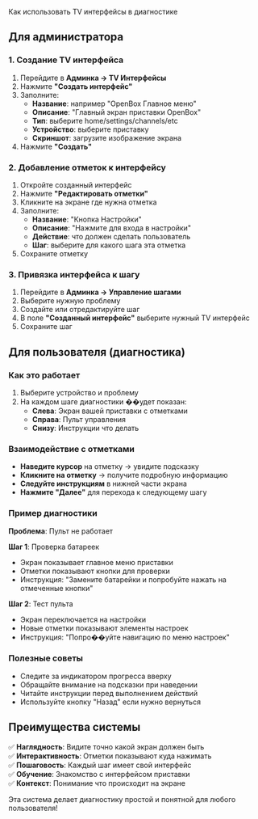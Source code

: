 Как использовать TV интерфейсы в диагностике

## Для администратора

### 1. Создание TV интерфейса
1. Перейдите в **Админка → TV Интерфейсы**
2. Нажмите **"Создать интерфейс"**
3. Заполните:
   - **Название**: например "OpenBox Главное меню"
   - **Описание**: "Главный экран приставки OpenBox"
   - **Тип**: выберите home/settings/channels/etc
   - **Устройство**: выберите приставку
   - **Скриншот**: загрузите изображение экрана
4. Нажмите **"Создать"**

### 2. Добавление отметок к интерфейсу
1. Откройте созданный интерфейс
2. Нажмите **"Редактировать отметки"** 
3. Кликните на экране где нужна отметка
4. Заполните:
   - **Название**: "Кнопка Настройки"
   - **Описание**: "Нажмите для входа в настройки"
   - **Действие**: что должен сделать пользователь
   - **Шаг**: выберите для какого шага эта отметка
5. Сохраните отметку

### 3. Привязка интерфейса к шагу
1. Перейдите в **Админка → Управление шагами**
2. Выберите нужную проблему
3. Создайте или отредактируйте шаг
4. В поле **"Созданный интерфейс"** выберите нужный TV интерфейс
5. Сохраните шаг

## Для пользователя (диагностика)

### Как это работает
1. Выберите устройство и проблему
2. На каждом шаге диагностики ��удет показан:
   - **Слева**: Экран вашей приставки с отметками
   - **Справа**: Пульт управления  
   - **Снизу**: Инструкции что делать

### Взаимодействие с отметками
- **Наведите курсор** на отметку → увидите подсказку
- **Кликните на отметку** → получите подробную информацию
- **Следуйте инструкциям** в нижней части экрана
- **Нажмите "Далее"** для перехода к следующему шагу

### Пример диагностики

**Проблема**: Пульт не работает

**Шаг 1**: Проверка батареек
- Экран показывает главное меню приставки
- Отметки показывают кнопки для проверки
- Инструкция: "Замените батарейки и попробуйте нажать на отмеченные кнопки"

**Шаг 2**: Тест пульта  
- Экран переключается на настройки
- Новые отметки показывают элементы настроек
- Инструкция: "Попро��уйте навигацию по меню настроек"

### Полезные советы
- Следите за индикатором прогресса вверху
- Обращайте внимание на подсказки при наведении
- Читайте инструкции перед выполнением действий
- Используйте кнопку "Назад" если нужно вернуться

## Преимущества системы

✅ **Наглядность**: Видите точно какой экран должен быть  
✅ **Интерактивность**: Отметки показывают куда нажимать  
✅ **Пошаговость**: Каждый шаг имеет свой интерфейс  
✅ **Обучение**: Знакомство с интерфейсом приставки  
✅ **Контекст**: Понимание что происходит на экране  

Эта система делает диагностику простой и понятной для любого пользователя!
